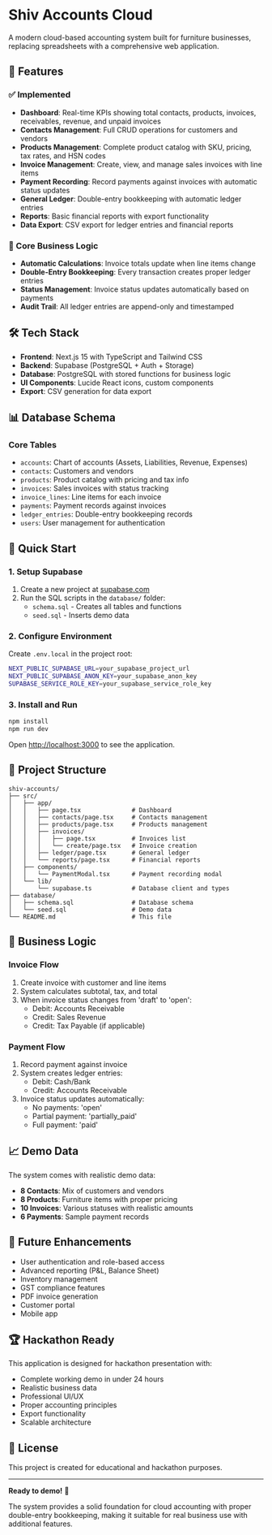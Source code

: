 # Shiv Accounts Cloud

A modern cloud-based accounting system built for furniture businesses, replacing spreadsheets with a comprehensive web application.

## 🚀 Features

### ✅ Implemented
- **Dashboard**: Real-time KPIs showing total contacts, products, invoices, receivables, revenue, and unpaid invoices
- **Contacts Management**: Full CRUD operations for customers and vendors
- **Products Management**: Complete product catalog with SKU, pricing, tax rates, and HSN codes
- **Invoice Management**: Create, view, and manage sales invoices with line items
- **Payment Recording**: Record payments against invoices with automatic status updates
- **General Ledger**: Double-entry bookkeeping with automatic ledger entries
- **Reports**: Basic financial reports with export functionality
- **Data Export**: CSV export for ledger entries and financial reports

### 🔄 Core Business Logic
- **Automatic Calculations**: Invoice totals update when line items change
- **Double-Entry Bookkeeping**: Every transaction creates proper ledger entries
- **Status Management**: Invoice status updates automatically based on payments
- **Audit Trail**: All ledger entries are append-only and timestamped

## 🛠 Tech Stack

- **Frontend**: Next.js 15 with TypeScript and Tailwind CSS
- **Backend**: Supabase (PostgreSQL + Auth + Storage)
- **Database**: PostgreSQL with stored functions for business logic
- **UI Components**: Lucide React icons, custom components
- **Export**: CSV generation for data export

## 📊 Database Schema

### Core Tables
- `accounts`: Chart of accounts (Assets, Liabilities, Revenue, Expenses)
- `contacts`: Customers and vendors
- `products`: Product catalog with pricing and tax info
- `invoices`: Sales invoices with status tracking
- `invoice_lines`: Line items for each invoice
- `payments`: Payment records against invoices
- `ledger_entries`: Double-entry bookkeeping records
- `users`: User management for authentication

## 🚀 Quick Start

### 1. Setup Supabase
1. Create a new project at [supabase.com](https://supabase.com)
2. Run the SQL scripts in the `database/` folder:
   - `schema.sql` - Creates all tables and functions
   - `seed.sql` - Inserts demo data

### 2. Configure Environment
Create `.env.local` in the project root:
```bash
NEXT_PUBLIC_SUPABASE_URL=your_supabase_project_url
NEXT_PUBLIC_SUPABASE_ANON_KEY=your_supabase_anon_key
SUPABASE_SERVICE_ROLE_KEY=your_supabase_service_role_key
```

### 3. Install and Run
```bash
npm install
npm run dev
```

Open [http://localhost:3000](http://localhost:3000) to see the application.

## 📁 Project Structure

```
shiv-accounts/
├── src/
│   ├── app/
│   │   ├── page.tsx              # Dashboard
│   │   ├── contacts/page.tsx     # Contacts management
│   │   ├── products/page.tsx     # Products management
│   │   ├── invoices/
│   │   │   ├── page.tsx          # Invoices list
│   │   │   └── create/page.tsx   # Invoice creation
│   │   ├── ledger/page.tsx       # General ledger
│   │   └── reports/page.tsx      # Financial reports
│   ├── components/
│   │   └── PaymentModal.tsx      # Payment recording modal
│   └── lib/
│       └── supabase.ts           # Database client and types
├── database/
│   ├── schema.sql                # Database schema
│   └── seed.sql                  # Demo data
└── README.md                     # This file
```

## 💼 Business Logic

### Invoice Flow
1. Create invoice with customer and line items
2. System calculates subtotal, tax, and total
3. When invoice status changes from 'draft' to 'open':
   - Debit: Accounts Receivable
   - Credit: Sales Revenue
   - Credit: Tax Payable (if applicable)

### Payment Flow
1. Record payment against invoice
2. System creates ledger entries:
   - Debit: Cash/Bank
   - Credit: Accounts Receivable
3. Invoice status updates automatically:
   - No payments: 'open'
   - Partial payment: 'partially_paid'
   - Full payment: 'paid'

## 📈 Demo Data

The system comes with realistic demo data:
- **8 Contacts**: Mix of customers and vendors
- **8 Products**: Furniture items with proper pricing
- **10 Invoices**: Various statuses with realistic amounts
- **6 Payments**: Sample payment records

## 🔮 Future Enhancements

- User authentication and role-based access
- Advanced reporting (P&L, Balance Sheet)
- Inventory management
- GST compliance features
- PDF invoice generation
- Customer portal
- Mobile app

## 🏆 Hackathon Ready

This application is designed for hackathon presentation with:
- Complete working demo in under 24 hours
- Realistic business data
- Professional UI/UX
- Proper accounting principles
- Export functionality
- Scalable architecture

## 📝 License

This project is created for educational and hackathon purposes.

---

**Ready to demo!** 🚀

The system provides a solid foundation for cloud accounting with proper double-entry bookkeeping, making it suitable for real business use with additional features.